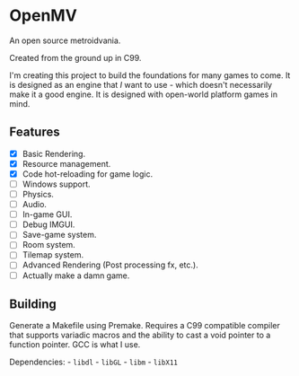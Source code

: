 # OpenMV
An open source metroidvania.

Created from the ground up in C99.

I'm creating this project to build the foundations for many games to come.
It is designed as an engine that *I* want to use - which doesn't necessarily
make it a good engine. It is designed with open-world platform games in mind.

## Features
 - [x] Basic Rendering.
 - [x] Resource management.
 - [x] Code hot-reloading for game logic.
 - [ ] Windows support.
 - [ ] Physics.
 - [ ] Audio.
 - [ ] In-game GUI.
 - [ ] Debug IMGUI.
 - [ ] Save-game system.
 - [ ] Room system.
 - [ ] Tilemap system.
 - [ ] Advanced Rendering (Post processing fx, etc.).
 - [ ] Actually make a damn game.

## Building
Generate a Makefile using Premake. Requires a C99 compatible compiler that
supports variadic macros and the ability to cast a void pointer to a function
pointer. GCC is what I use.

Dependencies:
	- `libdl`
	- `libGL`
	- `libm`
	- `libX11`
